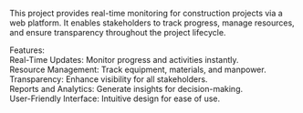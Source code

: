 This project provides real-time monitoring for construction projects via a web platform. It enables stakeholders to track progress, manage resources, and ensure transparency throughout the project lifecycle.

Features:<br>
Real-Time Updates: Monitor progress and activities instantly.<br>
Resource Management: Track equipment, materials, and manpower.<br>
Transparency: Enhance visibility for all stakeholders.<br>
Reports and Analytics: Generate insights for decision-making.<br>
User-Friendly Interface: Intuitive design for ease of use.
